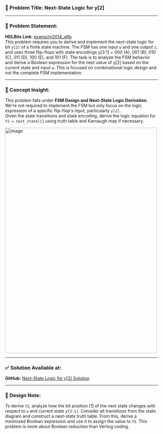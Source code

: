 ### 🔹 Problem Title: Next-State Logic for y[2]  
---

### 🧾 Problem Statement:  
**HDLBits Link:** [exams/m2014_q6b](https://hdlbits.01xz.net/wiki/Exams/m2014_q6b)  
This problem requires you to derive and implement the next-state logic for bit `y[2]` of a finite state machine. The FSM has one input `w` and one output `z`, and uses three flip-flops with state encodings y[3:1] = 000 (A), 001 (B), 010 (C), 011 (D), 100 (E), and 101 (F). The task is to analyze the FSM behavior and derive a Boolean expression for the next value of y[2] based on the current state and input `w`. This is focused on combinational logic design and not the complete FSM implementation.

---

### 📘 Concept Insight:  
This problem falls under **FSM Design and Next-State Logic Derivation**. We're not required to implement the FSM but only focus on the logic expression of a specific flip-flop's input, particularly `y[2]`.  
Given the state transitions and state encoding, derive the logic equation for `Y2 = next_state[1]` using truth table and Karnaugh map if necessary.

<img width="500" height="744" alt="image" src="https://github.com/user-attachments/assets/bb369069-7f00-4fa4-9dda-8e4528fedeb7" />

---

### ✅ Solution Available at:  
**GitHub:** [Next-State Logic for y[2] Solution](https://github.com/EswarAdithya011/HDLBits/blob/main/Problem%20Sets/3.%20Circuits/Sequential%20logic/3.9%20Finite%20State%20Machines/3.9.27%20Q6b%3A%20FSM%20next-state%20logic/m2014_q6b.v)

---

### 🧠 Design Note:  
To derive `Y2`, analyze how the bit position [1] of the next state changes with respect to `w` and current state `y[3:1]`. Consider all transitions from the state diagram and construct a next-state truth table. From this, derive a minimized Boolean expression and use it to assign the value to `Y2`. This problem is more about Boolean reduction than Verilog coding.
